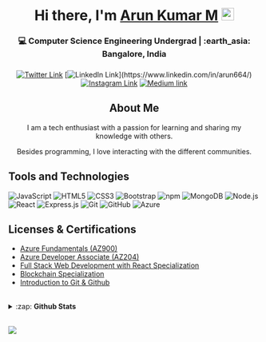 <!-------------------------------------------------------Hi there, I'm Arun------------------------------>
<div align="center">
  <h1>Hi there, I'm <a href="https://twitter.com/arun664__" target="_blank">Arun Kumar M</a> <img src="https://media.giphy.com/media/hvRJCLFzcasrR4ia7z/giphy.gif" width="25px"> </h1>
</div>
<div align="center">
  <h3>💻 Computer Science Engineering Undergrad | :earth_asia: Bangalore, India <h3>
</div>

<!----------------------------------------------------Social links------------------------------------------->

<div align="center">

[![Twitter Link](https://img.shields.io/twitter/follow/arun664__?color=1DA1F2&label=%40arun664__&logo=Twitter&style=flat)](https://twitter.com/arun664__)
[![LinkedIn Link](https://img.shields.io/badge/linkedin/in/arun664%20-%230077B5.svg?&style=flat&logo=linkedin&logoColor=white")](https://www.linkedin.com/in/arun664/)
[![Instagram Link](https://img.shields.io/badge/instagram.com/arun664__%20-%23E4405F.svg?&style=flat&logo=Instagram&logoColor=white)](https://www.instagram.com/arun664__/)
[![Medium link](https://img.shields.io/badge/-medium.com/@arun664-black.svg?&style=flat&logo=medium&logoColor=white)](https://medium.com/@arun664)
</div>


<!---------------------------------------------------------- About Me---------------------------------------------------->
<div align="center">
  <h2>About Me</h2>
  <p>I am a tech enthusiast with a passion for learning and sharing my knowledge with others. </p> 
  <p>Besides programming, I love interacting with the different communities. </p>
</div>
<!-------------------------------------------------------Tools and Technologies----------------------------------------->

<h2>Tools and Technologies</h2>

![JavaScript](https://img.shields.io/badge/-JavaScript-yellow?style=flat-square&logo=javascript&logoColor=white)
![HTML5](https://img.shields.io/badge/-HTML5-E34F26?style=flat-square&logo=html5&logoColor=white)
![CSS3](https://img.shields.io/badge/-CSS3-1572B6?style=flat-square&logo=css3)
![Bootstrap](https://img.shields.io/badge/-Bootstrap-563D7C?style=flat-square&logo=bootstrap)
![npm](https://img.shields.io/badge/-NPM-CB3837?style=flat-square&logo=npm&logoColor=white)
![MongoDB](https://img.shields.io/badge/-MongoDB-13aa52?style=flat-square&logo=mongodb&logoColor=white)
![Node.js](https://img.shields.io/badge/-Nodejs-43853d?style=flat-square&logo=Node.js&logoColor=white)
![React](https://img.shields.io/badge/-react-45b8d8?style=flat-square&logo=react&logoColor=white)
![Express.js](https://img.shields.io/badge/express.js%20-%23404d59.svg?&style=flat-square)
![Git](https://img.shields.io/badge/-Git-black?style=flat-square&logo=git&logoColor=white)
![GitHub](https://img.shields.io/badge/-GitHub-181717?style=flat-square&logo=github&logoColor=white)
![Azure](https://img.shields.io/badge/-Azure-007fff?style=flat-square&logo=microsoftazure&logoColor=white)


<!-------------------------------------------------------------Licenses & Certification	---------------------------------------->
<h2>Licenses & Certifications</h2>
  
  * [Azure Fundamentals (AZ900)](https://learn.microsoft.com/api/credentials/share/en-us/arun664/AA39FC7D78554466?sharingId=1EA4B35BD34F21E3)
  * [Azure Developer Associate (AZ204)](https://learn.microsoft.com/api/credentials/share/en-us/arun664/B73875A6309E2A0C?sharingId=1EA4B35BD34F21E3)
  * [Full Stack Web Development with React Specialization](https://coursera.org/share/f1565c994ba0266781db8a68d28a5eb0)
  * [Blockchain Specialization ](https://coursera.org/share/ad56e7fc6a410e86b73039ac42eabd81)
  * [Introduction to Git & Github ](https://coursera.org/share/f462e4d8faec4bc4c08ed73791bd5993)

<!-----------------------------------------------------GitHub Stats ------------------------------------------------------>
<br>
<details>
  <summary>:zap: <b>Github Stats</b></summary>

  [![Arun Kumar M's github stats](https://github-readme-stats.vercel.app/api?username=arun664&show_icons=true&theme=react)](https://github.com/arun664/github-readme-stats)
  [![Top Langs](https://github-readme-stats.vercel.app/api/top-langs/?username=arun664&langs_count=8&layout=compact&theme=react)](https://github.com/arun664/github-readme-stats)

</details>
<br>

![](https://komarev.com/ghpvc/?username=arun664)
